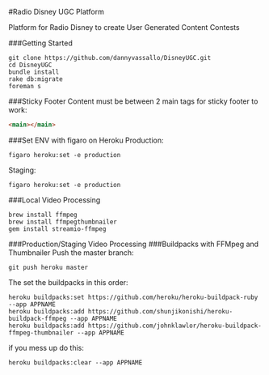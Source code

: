 #Radio Disney UGC Platform

Platform for Radio Disney to create User Generated Content Contests

###Getting Started
```
git clone https://github.com/dannyvassallo/DisneyUGC.git
cd DisneyUGC
bundle install
rake db:migrate
foreman s
```

###Sticky Footer
Content must be between 2 main tags for sticky footer to work:
```html
<main></main>
```

###Set ENV with figaro on Heroku
Production:
```shell
figaro heroku:set -e production
```
Staging:
```shell
figaro heroku:set -e production
```

###Local Video Processing
```shell
brew install ffmpeg
brew install ffmpegthumbnailer
gem install streamio-ffmpeg
```
###Production/Staging Video Processing
###Buildpacks with FFMpeg and Thumbnailer
Push the master branch:
```shell
git push heroku master
```
The set the buildpacks in this order:
```shell
heroku buildpacks:set https://github.com/heroku/heroku-buildpack-ruby --app APPNAME
heroku buildpacks:add https://github.com/shunjikonishi/heroku-buildpack-ffmpeg --app APPNAME
heroku buildpacks:add https://github.com/johnklawlor/heroku-buildpack-ffmpeg-thumbnailer --app APPNAME
``` 
if you mess up do this:
```shell
heroku buildpacks:clear --app APPNAME
```